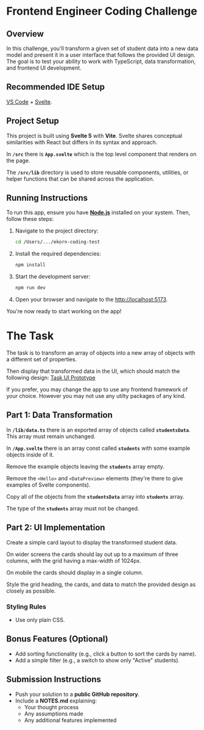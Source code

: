 # **Frontend Engineer Coding Challenge**

## **Overview**

In this challenge, you'll transform a given set of student data into a new data model and present it in a user interface that follows the provided UI design. The goal is to test your ability to work with TypeScript, data transformation, and frontend UI development.

## **Recommended IDE Setup**

[VS Code](https://code.visualstudio.com/) + [Svelte](https://marketplace.visualstudio.com/items?itemName=svelte.svelte-vscode).

## **Project Setup**

This project is built using **Svelte 5** with **Vite**. Svelte shares conceptual similarities with React but differs in its syntax and approach.

In **`/src`** there is **`App.svelte`** which is the top level component that renders on the page.

The **`/src/lib`** directory is used to store reusable components, utilities, or helper functions that can be shared across the application.

## **Running Instructions**

To run this app, ensure you have **[Node.js](https://nodejs.org/)** installed on your system. Then, follow these steps:

1. Navigate to the project directory:

   ```bash
   cd /Users/.../ekorn-coding-test
   ```

2. Install the required dependencies:

   ```bash
   npm install
   ```

3. Start the development server:

   ```bash
   npm run dev
   ```

4. Open your browser and navigate to the [http://localhost:5173](http://localhost:5173).

You're now ready to start working on the app!

# The Task

The task is to transform an array of objects into a new array of objects with a different set of properties.

Then display that transformed data in the UI, which should match the following design: [Task UI Prototype](https://www.figma.com/design/6LKnU9wBsnheRrfN7EdGnu/Untitled?node-id=1-2&m=dev&t=sIh3V0o9K1dPdBDH-1)

If you prefer, you may change the app to use any frontend framework of your choice. However you may not use any utilty packages of any kind.

## **Part 1: Data Transformation**

In **`/lib/data.ts`** there is an exported array of objects called **`studentsData`**. This array must remain unchanged.

In **`/App.svelte`** there is an array const called **`students`** with some example objects inside of it.

Remove the example objects leaving the **`students`** array empty.

Remove the `<Hello>` and `<DataPreview>` elements (they're there to give examples of Svelte components).

Copy all of the objects from the **`studentsData`** array into **`students`** array.

The type of the **`students`** array must not be changed.

## **Part 2: UI Implementation**

Create a simple card layout to display the transformed student data.

On wider screens the cards should lay out up to a maximum of three columns, with the grid having a max-width of 1024px.

On mobile the cards should display in a single column.

Style the grid heading, the cards, and data to match the provided design as closely as possible.

### **Styling Rules**

- Use only plain CSS.

## **Bonus Features (Optional)**

- Add sorting functionality (e.g., click a button to sort the cards by name).
- Add a simple filter (e.g., a switch to show only "Active" students).

## **Submission Instructions**

- Push your solution to a **public GitHub repository**.
- Include a **NOTES.md** explaining:
  - Your thought process
  - Any assumptions made
  - Any additional features implemented
